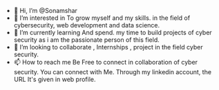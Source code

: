 - 👋 Hi, I’m @Sonamshar
- 👀 I’m interested in To grow myself and my skills. in the field of cybersecurity, web development and data science.
- 🌱 I’m currently learning And spend. my time to build projects of cyber security as i am the passionate person of this field.
- 💞️ I’m looking to collaborate , Internships , project in the field cyber security.
- 📫 How to reach me Be Free to connect in collaboration of cyber security. You can connect with Me. Through my linkedin account, the URL It's given in web profile. 

<!---
Sonamshar/Sonamshar is a ✨ special ✨ repository because its `README.md` (this file) appears on your GitHub profile.
You can click the Preview link to take a look at your changes.
--->
